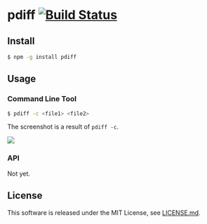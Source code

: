 # pdiff [![Build Status](https://travis-ci.org/HiroakiMikami/pdiff.svg?branch=master)](https://travis-ci.org/HiroakiMikami/pdiff)
## Install
```bash
$ npm -g install pdiff
```

## Usage
### Command Line Tool
```bash
$ pdiff -c <file1> <file2>
```

The screenshot is a result of `pdiff -c`.

![](http://hiroakimikami.github.io/pdiff/screenshot.png)

### API
Not yet.

## License
This software is released under the MIT License, see [LICENSE.md](LICENSE.md).
